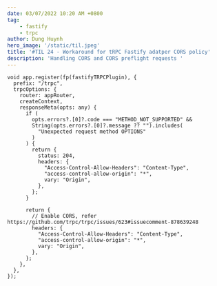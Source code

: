 ```yaml
---
date: 03/07/2022 10:20 AM +0800
tag:
    - fastify
    - trpc
author: Dung Huynh
hero_image: '/static/til.jpeg'
title: '#TIL 24 - Workaround for tRPC Fastify adatper CORS policy'
description: 'Handling CORS and CORS preflight requests '
---
```


    void app.register(fp(fastifyTRPCPlugin), {
      prefix: "/trpc",
      trpcOptions: {
        router: appRouter,
        createContext,
        responseMeta(opts: any) {
          if (
            opts.errors?.[0]?.code === "METHOD_NOT_SUPPORTED" &&
            String(opts.errors?.[0]?.message ?? "").includes(
              "Unexpected request method OPTIONS"
            )
          ) {
            return {
              status: 204,
              headers: {
                "Access-Control-Allow-Headers": "Content-Type",
                "access-control-allow-origin": "*",
                vary: "Origin",
              },
            };
          }

          return {
            // Enable CORS, refer https://github.com/trpc/trpc/issues/623#issuecomment-878639248
            headers: {
              "Access-Control-Allow-Headers": "Content-Type",
              "access-control-allow-origin": "*",
              vary: "Origin",
            },
          };
        },
      },
    });
